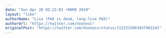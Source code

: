 ```yaml
---
date: "Sun Apr 28 02:22:01 +0000 2019"
layout: "like"
authorName: "Lisa (PAX is dead, long-live PAX)"
authorUrl: "https://twitter.com/Vooness"
originalPost: "https://twitter.com/Vooness/status/1122325063837962242"
---
```

